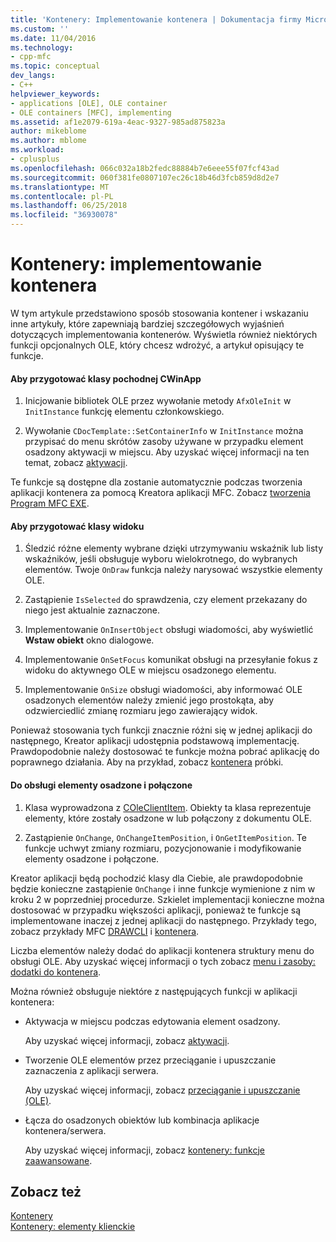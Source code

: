 ```yaml
---
title: 'Kontenery: Implementowanie kontenera | Dokumentacja firmy Microsoft'
ms.custom: ''
ms.date: 11/04/2016
ms.technology:
- cpp-mfc
ms.topic: conceptual
dev_langs:
- C++
helpviewer_keywords:
- applications [OLE], OLE container
- OLE containers [MFC], implementing
ms.assetid: af1e2079-619a-4eac-9327-985ad875823a
author: mikeblome
ms.author: mblome
ms.workload:
- cplusplus
ms.openlocfilehash: 066c032a18b2fedc88884b7e6eee55f07fcf43ad
ms.sourcegitcommit: 060f381fe0807107ec26c18b46d3fcb859d8d2e7
ms.translationtype: MT
ms.contentlocale: pl-PL
ms.lasthandoff: 06/25/2018
ms.locfileid: "36930078"
---
```

# <a name="containers-implementing-a-container"></a>Kontenery: implementowanie kontenera
W tym artykule przedstawiono sposób stosowania kontener i wskazaniu inne artykuły, które zapewniają bardziej szczegółowych wyjaśnień dotyczących implementowania kontenerów. Wyświetla również niektórych funkcji opcjonalnych OLE, który chcesz wdrożyć, a artykuł opisujący te funkcje.  
  
#### <a name="to-prepare-your-cwinapp-derived-class"></a>Aby przygotować klasy pochodnej CWinApp  
  
1.  Inicjowanie bibliotek OLE przez wywołanie metody `AfxOleInit` w `InitInstance` funkcję elementu członkowskiego.  
  
2.  Wywołanie `CDocTemplate::SetContainerInfo` w `InitInstance` można przypisać do menu skrótów zasoby używane w przypadku element osadzony aktywacji w miejscu. Aby uzyskać więcej informacji na ten temat, zobacz [aktywacji](../mfc/activation-cpp.md).  
  
 Te funkcje są dostępne dla zostanie automatycznie podczas tworzenia aplikacji kontenera za pomocą Kreatora aplikacji MFC. Zobacz [tworzenia Program MFC EXE](../mfc/reference/mfc-application-wizard.md).  
  
#### <a name="to-prepare-your-view-class"></a>Aby przygotować klasy widoku  
  
1.  Śledzić różne elementy wybrane dzięki utrzymywaniu wskaźnik lub listy wskaźników, jeśli obsługuje wyboru wielokrotnego, do wybranych elementów. Twoje `OnDraw` funkcja należy narysować wszystkie elementy OLE.  
  
2.  Zastąpienie `IsSelected` do sprawdzenia, czy element przekazany do niego jest aktualnie zaznaczone.  
  
3.  Implementowanie `OnInsertObject` obsługi wiadomości, aby wyświetlić **Wstaw obiekt** okno dialogowe.  
  
4.  Implementowanie `OnSetFocus` komunikat obsługi na przesyłanie fokus z widoku do aktywnego OLE w miejscu osadzonego elementu.  
  
5.  Implementowanie `OnSize` obsługi wiadomości, aby informować OLE osadzonych elementów należy zmienić jego prostokąta, aby odzwierciedlić zmianę rozmiaru jego zawierający widok.  
  
 Ponieważ stosowania tych funkcji znacznie różni się w jednej aplikacji do następnego, Kreator aplikacji udostępnia podstawową implementację. Prawdopodobnie należy dostosować te funkcje można pobrać aplikację do poprawnego działania. Aby na przykład, zobacz [kontenera](../visual-cpp-samples.md) próbki.  
  
#### <a name="to-handle-embedded-and-linked-items"></a>Do obsługi elementy osadzone i połączone  
  
1.  Klasa wyprowadzona z [COleClientItem](../mfc/reference/coleclientitem-class.md). Obiekty ta klasa reprezentuje elementy, które zostały osadzone w lub połączony z dokumentu OLE.  
  
2.  Zastąpienie `OnChange`, `OnChangeItemPosition`, i `OnGetItemPosition`. Te funkcje uchwyt zmiany rozmiaru, pozycjonowanie i modyfikowanie elementy osadzone i połączone.  
  
 Kreator aplikacji będą pochodzić klasy dla Ciebie, ale prawdopodobnie będzie konieczne zastąpienie `OnChange` i inne funkcje wymienione z nim w kroku 2 w poprzedniej procedurze. Szkielet implementacji konieczne można dostosować w przypadku większości aplikacji, ponieważ te funkcje są implementowane inaczej z jednej aplikacji do następnego. Przykłady tego, zobacz przykłady MFC [DRAWCLI](../visual-cpp-samples.md) i [kontenera](../visual-cpp-samples.md).  
  
 Liczba elementów należy dodać do aplikacji kontenera struktury menu do obsługi OLE. Aby uzyskać więcej informacji o tych zobacz [menu i zasoby: dodatki do kontenera](../mfc/menus-and-resources-container-additions.md).  
  
 Można również obsługuje niektóre z następujących funkcji w aplikacji kontenera:  
  
-   Aktywacja w miejscu podczas edytowania element osadzony.  
  
     Aby uzyskać więcej informacji, zobacz [aktywacji](../mfc/activation-cpp.md).  
  
-   Tworzenie OLE elementów przez przeciąganie i upuszczanie zaznaczenia z aplikacji serwera.  
  
     Aby uzyskać więcej informacji, zobacz [przeciąganie i upuszczanie (OLE)](../mfc/drag-and-drop-ole.md).  
  
-   Łącza do osadzonych obiektów lub kombinacja aplikacje kontenera/serwera.  
  
     Aby uzyskać więcej informacji, zobacz [kontenery: funkcje zaawansowane](../mfc/containers-advanced-features.md).  
  
## <a name="see-also"></a>Zobacz też  
 [Kontenery](../mfc/containers.md)   
 [Kontenery: elementy klienckie](../mfc/containers-client-items.md)

